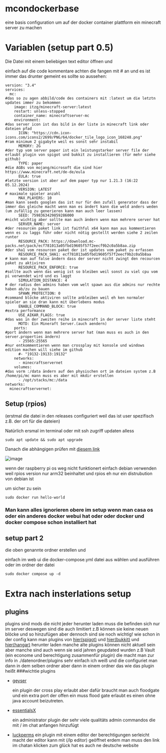 # mcondockerbase
eine basis configuration um auf der docker container plattform ein minecraft server zu machen
# Variablen (setup part 0.5) 

Die Datei mit einem beliebigen text editor öffnen und 

einfach auf die code kommentare achten die fangen mit # an und es ist immer das drunter gemeint 
es sollte so aussehen:

```
version: "3.4"
services:
  mc:
#das so zu agen abbild/code des containers mit :latest um die letztn updates immer zu bekommen
    image: itzg/minecraft-server:latest
    restart: unless-stopped
    container_name: minecraftserver-mc
    environment:
#das server icon ist das bild in der liste in minecraft link oder dateien pfad
      ICON: "https://cdn.icon-icons.com/icons2/2699/PNG/64/docker_tile_logo_icon_168248.png"
#ram minimum 2 gigabyte weil es sonst sehr instabil
      MEMORY: 2G
#der typ vom server paper ist ein leistungstarker server file der erlaubt plugin von spigot und bukkit zu installieren (für mehr siehe github)
      TYPE: paper
#die AGBs von mojang/microsoft die sind hier https://www.minecraft.net/de-de/eula
      EULA: true
#letzte version ist aber auf dem paper typ nur 1.21.3 (16:22 05.12.2024)
      VERSION: LATEST 
# maximale spieler anzahl
      MAX_PLAYERS: 10
#man kann seeds googlen das ist nur für den zufall generator dass der immer das gleiche macht wenn man es ändert kann die weld anders weden (um zufällig zu generieren kann man auch leer lassen)
      SEED: 7598363429859286000 
#nicht wichtig aber sollte man auch ändern wenn man mehrere server hat
      SERVER_NAME: server 
#der resourcen paket link ist faithful x64 kann man aus kommentieren wenn es zu laggs führ oder nicht nötig gestellt werden siehe 2 zeilen runter
      RESOURCE_PACK: https://download.mc-packs.net/pack/ecf781013a05fbd19605f57f2eecf9b2c0a5b8aa.zip 
#der sha1 vom resourcen paket der ist updates vom paket zu erfassen 
      RESOURCE_PACK_SHA1: ecf781013a05fbd19605f57f2eecf9b2c0a5b8aa 
# kann man auf false ändern dass der server nicht zwingt den recourcen paket zu aktiviren
      RESOURCE_PACK_ENFORCE: true 
#sollte auch wenn das wenig ist so bleiben weil sonst zu viel cpu vom pi verwendet wird und es laggt
      SIMULATION_DISTANCE: 4 
# der radius den admins haben vom welt spawn aus die admins nur rechte haben ab/zu zu bauen
      SPAWN_PROTECTION: 0 
#command blöcke aktiviren sollte anbleiben weil eh ken normaler spieler an sie dran kann mit überlebens modus
      ENABLE_COMMAND_BLOCK: true
#extra performance 
      USE_AIKAR_FLAGS: true 
#das was in der zweiten reihe in minecraft in der server liste steht
      MOTD: Ein Mineraft Server.(auch aendern) 
    ports:
#port ändern wenn man mehrere server hat (man muss es auch in den server.properties ändern)
      - 25565:25565
#nur entkommentieren wenn man crossplay mit konsole und windows edition machen will siehe im github
      #- "19132-19133:19132" 
    networks:
      - minecraftservernet
    volumes:
#das vorm :/data ändern auf den physischen ort im dateien system z.B /home/pi/mc mann muss es aber mit mkdir erstellen
      - /opt/stacks/mc:/data
networks:
  minecraftservernet:
```

## Setup (rpios)
(erstmal die datei in den releases configuriert weil das ist user spezifisch z.B. der ort für die dateien)

Natürlich ersmal im terminal oder mit ssh zugriff updaten alless

`sudo apt update && sudo apt upgrade`

Danach die abhängigen prüfen mit [diesem link](https://docs.docker.com/engine/install/) 


![image](https://github.com/user-attachments/assets/6c224918-b76a-44b4-afb4-fe51cc645bbe)

wenn der raspberry pi os weg nicht funktionert einfach debian verwenden weil rpios version nur arm32 beinhaltet und rpios eh nur ein distrubution von debian ist

um sicher zu sein 

`sudo docker run hello-world`

### Man kann alles ignorieren obere im setup wenn man casa os oder ein anderes docker webui hat oder oder docker und docker compose schon installiert hat
## setup part 2 

die oben genannte ordner erstellen und

einfach im web ui die docker-compose.yml datei aus wählen und ausführen oder im ordner der datei 

`sudo docker compose up -d`

# Extra nach insterlations setup

## plugins 

plugins sind mods die nicht jeder herunter laden muss die befinden sich nur im server deswegen sind die auch limitiert z.B können sie keine neuen blöcke und so hinzufügen
aber dennoch sind sie noch wichtig!
wie schon in der config kann man plugins von [hier(spigot)](https://www.spigotmc.org/resources/) und [hier(bukkit)](https://dev.bukkit.org/bukkit-plugins) und [hier(hangar)](https://hangar.papermc.io/) herunter laden
manche alte plugins können nicht aktuell sein aber manche sind auch wenn sie seid jahren geupdated wurden z.B Vault (ein econome und berechtigung zusammenfür plugin)
die macht man zur info in ./datenordner/plugins sehr einfach ich weiß und die configuriet man dann in dem selben ordner aber dann in einem ordner das wie das plugin heißt
###wichtie plugins

- [geyser](https://geysermc.org/download)
  
  ein plugin der cross play erlaubt aber dafür braucht man auch floodgate und ein extra port der offen ein muss flood gate erlaubt es einen ohne java account beizutreten.

- [essentialsX](https://essentialsx.net/downloads.html)

  ein administrator plugin der sehr viele qualitäts admin commandos die mit / im chat anfangen hinzufügt

- [luckperms](https://luckperms.net/)
  ein plugin mit einem editor der berechtigungen serleicht macht der editor kann mit (/lp editor)  geöffnet erdem man muss den link im chatan klicken zum glück hat es auch ne deutsche website


